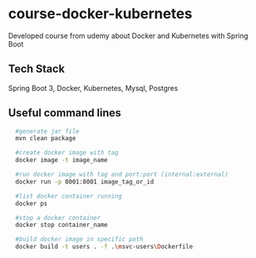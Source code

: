 # course-docker-kubernetes
Developed course from udemy about Docker and Kubernetes with Spring Boot

## Tech Stack

Spring Boot 3, Docker, Kubernetes, Mysql, Postgres


## Useful command lines

```bash
  #generate jar file
  mvn clean package
```
```bash
  #create docker image with tag
  docker image -t image_name
```
```bash
  #run docker image with tag and port:port (internal:external)
  docker run -p 8001:8001 image_tag_or_id
```
```bash
  #list docker container running
  docker ps
```
```bash
  #stop a docker container
  docker stop container_name
```
```bash
  #build docker image in specific path
  docker build -t users . -f .\msvc-users\Dockerfile
```
